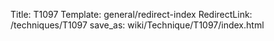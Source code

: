 Title: T1097
Template: general/redirect-index
RedirectLink: /techniques/T1097
save_as: wiki/Technique/T1097/index.html